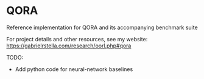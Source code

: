 # QORA
Reference implementation for QORA and its accompanying benchmark suite

For project details and other resources, see my website: https://gabrielrstella.com/research/oorl.php#qora

TODO:
- Add python code for neural-network baselines
